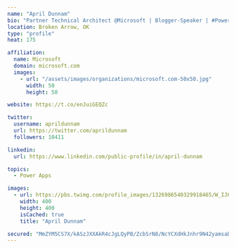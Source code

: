 ```yaml
---
name: "April Dunnam"
bio: "Partner Technical Architect @Microsoft | Blogger-Speaker | #PowerApps, #PowerAutomate, #Office365, #SharePoint | #WIT | #Karaoke Queen"
location: Broken Arrow, OK
type: "profile"
heat: 175

affiliation:
  name: Microsoft
  domain: microsoft.com
  images:
    - url: "/assets/images/organizations/microsoft.com-50x50.jpg"
      width: 50
      height: 50

website: https://t.co/enJuiGEQZc

twitter:
  username: aprildunnam
  url: https://twitter.com/aprildunnam
  followers: 10411

linkedin:
  url: https://www.linkedin.com/public-profile/in/april-dunnam

topics:
  - Power Apps

images:
  - url: https://pbs.twimg.com/profile_images/1326986540329918465/W_IJ6Ih2_400x400.jpg
    width: 400
    height: 400
    isCached: true
    title: "April Dunnam"

secured: "MmZYM5CS7X/kASzJXXAkR4cJgLQyPB/ZcbSrN8/NcYCXdHkJnhr9N42yamsaDmiYEC8OqM8roTEM905I8Ejvw/EJ8Hrp/HdMV8yxGsfl5od+ENcnnyO0Sru+6AuISGKmFrPqY6V2blt2K8E7znLjE1Snw0XmpElsqe/wzuozz7HvDu3ByeDmLGy0JuZvNfUhUvbRh3F5fr2Cv+jy9kKFsLXtaVVWHxJY4555o4AyTYpKux5v7mHWAAiWktl9PKtEDgRmGBFVju42a9b930tJIpRoKT/2xXjqgQkhOEB8/ULDOVuVFitZEeTD948x9KX7k5wNlmjNqOPuDzqDUiH5GG6USk9t6HpWvXS47UmCOcSwUunFE3aVm78recy7/fH9kiANs7lYRxTpCRSeQBfz1nxmF81ZqYj7wLQFQdvVNbo=;pafquT33DWV1Ohzs0Pgh2w=="
---
```


